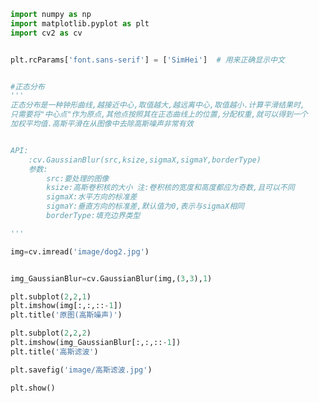 
<BlogInfo title="24.高斯滤波" author="白日梦想猿" pv=0 read_times=0 pre_cost_time=0分37秒 category="图像处理" tag_list="['图像处理']" create_time="2021.08.13 10:51:39" update_time="2021.08.13 11:50:55" />

```python
import numpy as np
import matplotlib.pyplot as plt
import cv2 as cv


plt.rcParams['font.sans-serif'] = ['SimHei']  # 用来正确显示中文


#正态分布
'''
正态分布是一种钟形曲线,越接近中心,取值越大,越远离中心,取值越小.计算平滑结果时,
只需要将"中心点"作为原点,其他点按照其在正态曲线上的位置,分配权重,就可以得到一个
加权平均值.高斯平滑在从图像中去除高斯噪声非常有效


API:
    :cv.GaussianBlur(src,ksize,sigmaX,sigmaY,borderType)
    参数:
        src:要处理的图像
        ksize:高斯卷积核的大小 注:卷积核的宽度和高度都应为奇数,且可以不同
        sigmaX:水平方向的标准差
        sigmaY:垂直方向的标准差,默认值为0,表示与sigmaX相同
        borderType:填充边界类型

'''

img=cv.imread('image/dog2.jpg')


img_GaussianBlur=cv.GaussianBlur(img,(3,3),1)

plt.subplot(2,2,1)
plt.imshow(img[:,:,::-1])
plt.title('原图(高斯噪声)')

plt.subplot(2,2,2)
plt.imshow(img_GaussianBlur[:,:,::-1])
plt.title('高斯滤波')

plt.savefig('image/高斯滤波.jpg')

plt.show()

```
